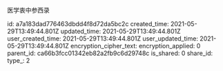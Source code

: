 医学衷中参西录

id: a7a183dad776463dbdd4f8d72da5bc2c
created_time: 2021-05-29T13:49:44.801Z
updated_time: 2021-05-29T13:49:44.801Z
user_created_time: 2021-05-29T13:49:44.801Z
user_updated_time: 2021-05-29T13:49:44.801Z
encryption_cipher_text: 
encryption_applied: 0
parent_id: ca66b3fcc01342eb82a2fb9c6d29748c
is_shared: 0
share_id: 
type_: 2
